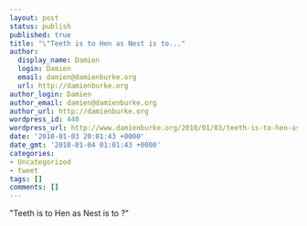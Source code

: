 ```yaml
---
layout: post
status: publish
published: true
title: "\"Teeth is to Hen as Nest is to..."
author:
  display_name: Damien
  login: Damien
  email: damien@damienburke.org
  url: http://damienburke.org
author_login: Damien
author_email: damien@damienburke.org
author_url: http://damienburke.org
wordpress_id: 440
wordpress_url: http://www.damienburke.org/2010/01/03/teeth-is-to-hen-as-nest-is-to-2/
date: '2010-01-03 20:01:43 +0000'
date_gmt: '2010-01-04 01:01:43 +0000'
categories:
- Uncategorized
- tweet
tags: []
comments: []
---
```

<p>"Teeth is to Hen as Nest is to ?"</p>
